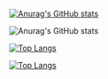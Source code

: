 [![Anurag's GitHub stats](https://github-readme-stats.vercel.app/api?username=jeces)](https://github.com/anuraghazra/github-readme-stats)

![Anurag's GitHub stats](https://github-readme-stats.vercel.app/api?username=jeces&show_icons=true&theme=radical)

[![Top Langs](https://github-readme-stats.vercel.app/api/top-langs/?username=jeces&layout=compact)](https://github.com/anuraghazra/github-readme-stats)

[![Top Langs](https://github-readme-stats.vercel.app/api/top-langs/?username=jeces&langs_count=8)](https://github.com/anuraghazra/github-readme-stats)
